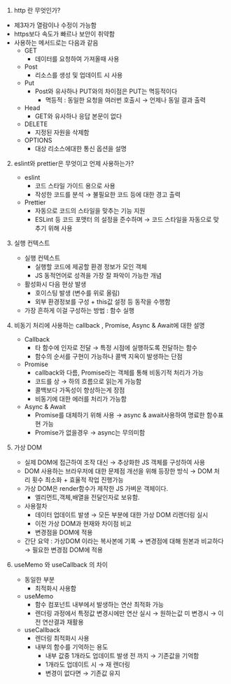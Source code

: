 <!-- 스터디 내부 모의 면접 진행간 제대로 설명하지 못한 부분임 -->

1. http 란 무엇인가?

- 제3자가 열람이나 수정이 가능함
- https보다 속도가 빠르나 보안이 취약함
- 사용하는 메서드로는 다음과 같음
  - GET
    - 데이터를 요청하여 가져올때 사용
  - Post
    - 리소스를 생성 및 업데이트 시 사용
  - Put
    - Post와 유사하나 PUT와의 차이점은 PUT는 멱등적이다
      - 멱등적 : 동일한 요청을 여러번 호출시 → 언제나 동일 결과 출력
  - Head
    - GET와 유사하나 응답 본문이 없다
  - DELETE
    - 지정된 자원을 삭제함
  - OPTIONS
    - 대상 리소스에대한 통신 옵션을 설명

2. eslint와 prettier은 무엇이고 언제 사용하는가?

   - eslint
     - 코드 스타일 가이드 용으로 사용
     - 작성한 코드를 분석 → 불필요한 코드 등에 대한 경고 출력
   - Prettier
     - 자동으로 코드의 스타일을 맞추는 기능 지원
     - ESLint 등 코드 포맷터 의 설정을 준수하며 → 코드 스타일을 자동으로 맞추기 위해 사용

3. 실행 컨텍스트

   - 실행 컨텍스트
     - 실행할 코드에 제공할 환경 정보가 모인 객체
     - JS 동적언어로 성격을 가장 잘 파악이 가능한 개념
   - 활성화시 다음 현상 발생
     - 호이스팅 발생 (변수를 위로 올림)
     - 외부 환경정보를 구성 + this값 설정 등 동작을 수행함
   - 가장 흔하게 이걸 구성하는 방법 : 함수 실행

4. 비동기 처리에 사용하는 callback , Promise, Async & Await에 대한 설명

   - Callback
     - 타 함수에 인자로 전달 → 특정 시점에 실행하도록 전달하는 함수
     - 함수의 순서를 구현이 가능하나 콜백 지옥이 발생하는 단점
   - Promise
     - callback와 다름, Promise라는 객체를 통해 비동기적 처리가 가능
     - 코드를 상 → 하의 흐름으로 읽는게 가능함
     - 콜백보다 가독성이 향상하는게 장점
     - 비동기에 대한 에러를 처리가 가능함
   - Async & Await
     - Promise를 대체하기 위해 사용 → async & await사용하여 명료한 함수표현 가능
     - Promise가 없을경우 → async는 무의미함

5. 가상 DOM

   - 실제 DOM에 접근하여 조작 대신 → 추상화한 JS 객체를 구성하여 사용
   - DOM 사용하는 브라우저에 대한 문제점 개선을 위해 등장한 방식 → DOM 처리 횟수 최소화 + 효율적 작업 진행가능
   - 가상 DOM은 render함수가 제작한 JS 가벼운 객체이다.
     - 엘리먼트,객체,배열을 전달인자로 보유함.
   - 사용절차
     - 데이터 업데이트 발생 → 모든 부분에 대한 가상 DOM 리렌더링 실시
     - 이전 가상 DOM과 현재와 차이점 비교
     - 변경점을 DOM에 적용
   - 간단 요약 : 가상DOM 이라는 복사본에 기록 → 변경점에 대해 원본과 비교하다 → 필요한 변경점 DOM에 적용

6. useMemo 와 useCallback 의 차이
   - 동일한 부분
     - 최적화시 사용함
   - useMemo
     - 함수 컴포넌트 내부에서 발생하는 연산 최적화 가능
     - 렌더링 과정에서 특정값 변경시에만 연산 실시 → 원하는값 미 변경시 → 이전 연산결과 재활용
   - useCallback
     - 렌더링 최적화시 사용
     - 내부의 함수를 기억하는 용도
       - 내부 값중 1개라도 업데이트 발생 전 까지 → 기존값을 기억함
       - 1개라도 업데이트 시 → 재 렌더링
       - 변경이 없다면 → 기존값 유지
